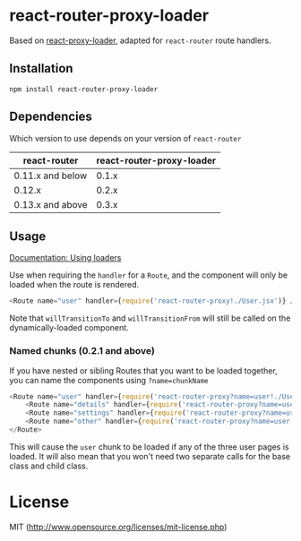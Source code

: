 react-router-proxy-loader
=========================

Based on [react-proxy-loader](https://github.com/webpack/react-proxy-loader), adapted for `react-router` route handlers.

## Installation

`npm install react-router-proxy-loader`

## Dependencies

Which version to use depends on your version of `react-router`

| react-router     | react-router-proxy-loader |
| ---------------- | ------------------------- |
| 0.11.x and below | 0.1.x                     |
| 0.12.x           | 0.2.x                     |
| 0.13.x and above | 0.3.x                     |


## Usage

[Documentation: Using loaders](http://webpack.github.io/docs/using-loaders.html)

Use when requiring the `handler` for a `Route`, and the component will only be loaded when the route is rendered.

```js
<Route name="user" handler={require('react-router-proxy!./User.jsx')} />
```

Note that `willTransitionTo` and `willTransitionFrom` will still be called on the dynamically-loaded component.


### Named chunks (0.2.1 and above)

If you have nested or sibling Routes that you want to be loaded together, you can name the components using `?name=chunkName`

```js
<Route name="user" handler={require('react-router-proxy?name=user!./User.jsx')}>
    <Route name="details" handler={require('react-router-proxy?name=user!./UserDetails.jsx')}>
    <Route name="settings" handler={require('react-router-proxy?name=user!./UserSettings.jsx')}>
    <Route name="other" handler={require('react-router-proxy?name=user!./UserOther.jsx')}>
</Route>
```

This will cause the `user` chunk to be loaded if any of the three user pages is loaded.  It will also mean that you won't need two separate calls for the base class and child class.


# License

MIT (http://www.opensource.org/licenses/mit-license.php)